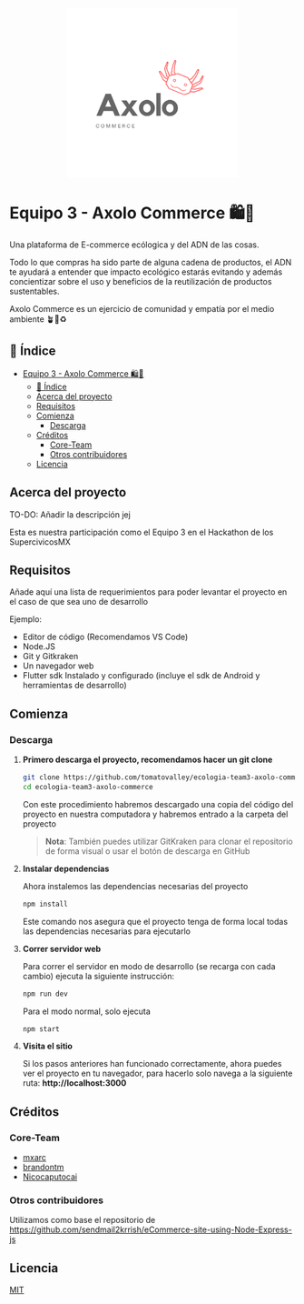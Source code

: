 <p align="center">
<img src="https://github.com/tomatovalley/ecologia-team3-axolo-commerce/blob/master/logo.png" width="300" title="Logo Axolo Commerce">
</p>


# Equipo 3 - Axolo Commerce 🛍🌱

Una plataforma de E-commerce ecólogica y del ADN de las cosas.

Todo lo que compras ha sido parte de alguna cadena de productos, el ADN te ayudará a entender que impacto ecológico estarás evitando y además concientizar sobre el uso y beneficios de la reutilización de productos sustentables.

Axolo Commerce es un ejercicio de comunidad y empatía por el medio ambiente 🪴🌿♻

## 📖 Índice

- [Equipo 3 - Axolo Commerce 🛍🌱](#equipo-3---axolo-commerce-)
  - [📖 Índice](#-índice)
  - [Acerca del proyecto](#acerca-del-proyecto)
  - [Requisitos](#requisitos)
  - [Comienza](#comienza)
    - [Descarga](#descarga)
  - [Créditos](#créditos)
    - [Core-Team](#core-team)
    - [Otros contribuidores](#otros-contribuidores)
  - [Licencia](#licencia)

## Acerca del proyecto

TO-DO: Añadir la descripción jej

Esta es nuestra participación como el Equipo 3 en el Hackathon de los SupercivicosMX

## Requisitos

Añade aquí una lista de requerimientos para poder levantar el proyecto en el caso de que sea uno de desarrollo

Ejemplo:

- Editor de código (Recomendamos VS Code)
- Node.JS
- Git y Gitkraken
- Un navegador web
- Flutter sdk Instalado y configurado (incluye el sdk de Android y herramientas de desarrollo)

## Comienza

### Descarga

1. **Primero descarga el proyecto, recomendamos hacer un git clone**

   ```bash
   git clone https://github.com/tomatovalley/ecologia-team3-axolo-commerce
   cd ecologia-team3-axolo-commerce
   ```

    Con este procedimiento habremos descargado una copia del código del proyecto en nuestra computadora y habremos entrado a la carpeta del proyecto

    > **Nota**: También puedes utilizar GitKraken para clonar el repositorio de forma visual o usar el botón de descarga en GitHub

2. **Instalar dependencias**

    Ahora instalemos las dependencias necesarias del proyecto

   ```bash
   npm install
   ```

    Este comando nos asegura que el proyecto tenga de forma local todas las dependencias necesarias para ejecutarlo

3. **Correr servidor web**

    Para correr el servidor en modo de desarrollo (se recarga con cada cambio) ejecuta la siguiente instrucción:

    ```bash
    npm run dev
    ```

    Para el modo normal, solo ejecuta

    ```bash
    npm start
    ```
  
4. **Visita el sitio**

    Si los pasos anteriores han funcionado correctamente, ahora puedes ver el proyecto en tu navegador, para hacerlo solo navega a la siguiente ruta: **http://localhost:3000**


## Créditos

### Core-Team

- [mxarc](http://github.com/mxarc)
- [brandontm](https://github.com/brandontm)
- [Nicocaputocai](https://github.com/Nicocaputocai)

### Otros contribuidores

Utilizamos como base el repositorio de https://github.com/sendmail2krrish/eCommerce-site-using-Node-Express-js

## Licencia

[MIT](LICENSE)
